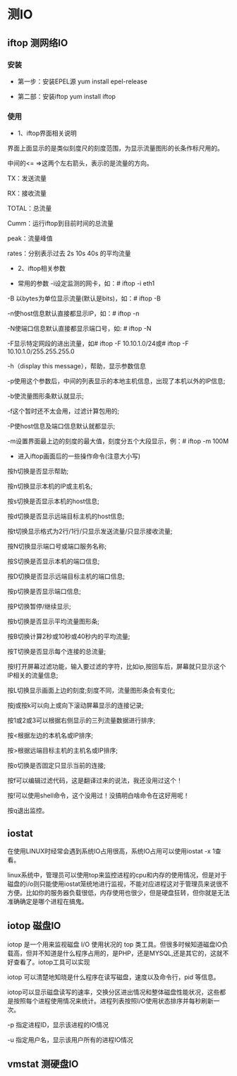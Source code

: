 # 测IO

## iftop 测网络IO

### 安装

- 第一步：安装EPEL源    yum install epel-release

- 第二部：安装iftop     yum install iftop
### 使用

- 1、iftop界面相关说明

界面上面显示的是类似刻度尺的刻度范围，为显示流量图形的长条作标尺用的。

中间的<= =>这两个左右箭头，表示的是流量的方向。

TX：发送流量

RX：接收流量

TOTAL：总流量

Cumm：运行iftop到目前时间的总流量

peak：流量峰值

rates：分别表示过去 2s 10s 40s 的平均流量

- 2、iftop相关参数

- 常用的参数
-i设定监测的网卡，如：# iftop -i eth1

-B 以bytes为单位显示流量(默认是bits)，如：# iftop -B

-n使host信息默认直接都显示IP，如：# iftop -n

-N使端口信息默认直接都显示端口号，如: # iftop -N

-F显示特定网段的进出流量，如# iftop -F 10.10.1.0/24或# iftop -F 10.10.1.0/255.255.255.0

-h（display this message），帮助，显示参数信息

-p使用这个参数后，中间的列表显示的本地主机信息，出现了本机以外的IP信息;

-b使流量图形条默认就显示;

-f这个暂时还不太会用，过滤计算包用的;

-P使host信息及端口信息默认就都显示;

-m设置界面最上边的刻度的最大值，刻度分五个大段显示，例：# iftop -m 100M

- 进入iftop画面后的一些操作命令(注意大小写)

按h切换是否显示帮助;

按n切换显示本机的IP或主机名;

按s切换是否显示本机的host信息;

按d切换是否显示远端目标主机的host信息;

按t切换显示格式为2行/1行/只显示发送流量/只显示接收流量;

按N切换显示端口号或端口服务名称;

按S切换是否显示本机的端口信息;

按D切换是否显示远端目标主机的端口信息;

按p切换是否显示端口信息;

按P切换暂停/继续显示;

按b切换是否显示平均流量图形条;

按B切换计算2秒或10秒或40秒内的平均流量;

按T切换是否显示每个连接的总流量;

按l打开屏幕过滤功能，输入要过滤的字符，比如ip,按回车后，屏幕就只显示这个IP相关的流量信息;

按L切换显示画面上边的刻度;刻度不同，流量图形条会有变化;

按j或按k可以向上或向下滚动屏幕显示的连接记录;

按1或2或3可以根据右侧显示的三列流量数据进行排序;

按<根据左边的本机名或IP排序;

按>根据远端目标主机的主机名或IP排序;

按o切换是否固定只显示当前的连接;

按f可以编辑过滤代码，这是翻译过来的说法，我还没用过这个！

按!可以使用shell命令，这个没用过！没搞明白啥命令在这好用呢！

按q退出监控。

## iostat 

在使用LINUX时经常会遇到系统IO占用很高，系统IO占用可以使用iostat -x 1查看。

linux系统中，管理员可以使用top来监控进程的cpu和内存的使用情况，但是对于磁盘的i/o则只能使用iostat笼统地进行监视，不能对应进程这对于管理员来说很不方便。比如你的服务器负载很低，内存使用也很少，但是硬盘狂转，但你就是无法准确确定是哪个进程在搞鬼。

## iotop 磁盘IO

iotop 是一个用来监视磁盘 I/O 使用状况的 top 类工具。但很多时候知道磁盘IO负载高，但并不知道是什么程序占用的，是PHP，还是MYSQL,还是其它的，这就不好查看了。iotop工具可以实现

iotop 可以清楚地知晓是什么程序在读写磁盘，速度以及命令行，pid 等信息。

iotop可以显示磁盘读写的速率，交换分区进出情况和整体磁盘性能状况，这些都是按照每个进程使用情况来统计。进程列表按照I/O使用状态排序并每秒刷新一次。

-p 指定进程ID，显示该进程的IO情况

-u 指定用户名，显示该用户所有的进程IO情况

## vmstat 测硬盘IO
